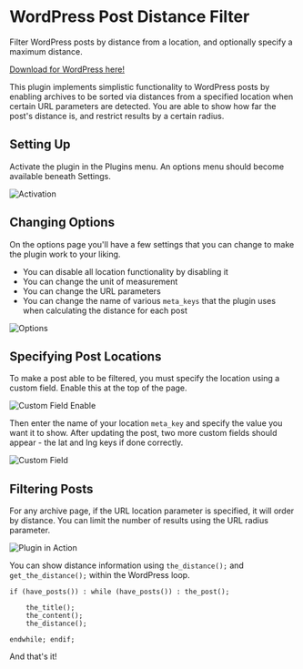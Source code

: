 WordPress Post Distance Filter
=================

Filter WordPress posts by distance from a location, and optionally specify a maximum distance.

[Download for WordPress here!](https://wordpress.org/plugins/wp-post-distance-filter/)

This plugin implements simplistic functionality to WordPress posts by enabling archives to be sorted via distances from a specified location when certain URL parameters are detected. You are able to show how far the post's distance is, and restrict results by a certain radius.

## Setting Up

Activate the plugin in the Plugins menu. An options menu should become available beneath Settings.

![Activation](http://i.imgur.com/eJ8zZ8F.png)

## Changing Options

On the options page you'll have a few settings that you can change to make the plugin work to your liking.

- You can disable all location functionality by disabling it
- You can change the unit of measurement
- You can change the URL parameters
- You can change the name of various <code>meta_keys</code> that the plugin uses when calculating the distance for each post

![Options](http://i.imgur.com/6iM8OR7.png)

## Specifying Post Locations

To make a post able to be filtered, you must specify the location using a custom field. Enable this at the top of the page.

![Custom Field Enable](http://i.imgur.com/EijS0Hx.png)

Then enter the name of your location <code>meta_key</code> and specify the value you want it to show. After updating the post, two more custom fields should appear - the lat and lng keys if done correctly.

![Custom Field](http://i.imgur.com/Bcaupq7.png)

## Filtering Posts

For any archive page, if the URL location parameter is specified, it will order by distance. You can limit the number of results using the URL radius parameter.

![Plugin in Action](http://i.imgur.com/BDuqajL.png)

You can show distance information using <code>the_distance();</code> and <code>get_the_distance();</code> within the WordPress loop.

    if (have_posts()) : while (have_posts()) : the_post();

		the_title();
		the_content();
		the_distance();

	endwhile; endif;
		
And that's it!
